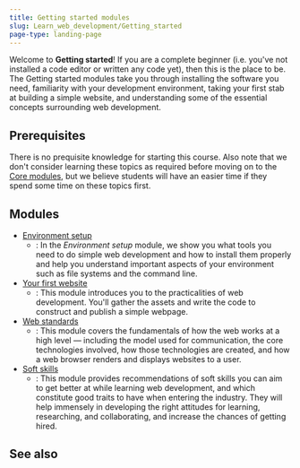 ```yaml
---
title: Getting started modules
slug: Learn_web_development/Getting_started
page-type: landing-page
---
```


<!-- {{LearnSidebar}} -->

Welcome to **Getting started**! If you are a complete beginner (i.e. you've not installed a code editor or written any code yet), then this is the place to be. The Getting started modules take you through installing the software you need, familiarity with your development environment, taking your first stab at building a simple website, and understanding some of the essential concepts surrounding web development.

## Prerequisites

There is no prequisite knowledge for starting this course. Also note that we don't consider learning these topics as required before moving on to the [Core modules](/en-US/docs/Learn_web_development/Core), but we believe students will have an easier time if they spend some time on these topics first.

## Modules

- [Environment setup](/en-US/docs/Learn_web_development/Getting_started/Environment_setup)
  - : In the _Environment setup_ module, we show you what tools you need to do simple web development and how to install them properly and help you understand important aspects of your environment such as file systems and the command line.
- [Your first website](/en-US/docs/Learn_web_development/Getting_started/Your_first_website)
  - : This module introduces you to the practicalities of web development. You'll gather the assets and write the code to construct and publish a simple webpage.
- [Web standards](/en-US/docs/Learn_web_development/Getting_started/Web_standards)
  - : This module covers the fundamentals of how the web works at a high level — including the model used for communication, the core technologies involved, how those technologies are created, and how a web browser renders and displays websites to a user.
- [Soft skills](/en-US/docs/Learn_web_development/Getting_started/Soft_skills)
  - : This module provides recommendations of soft skills you can aim to get better at while learning web development, and which constitute good traits to have when entering the industry. They will help immensely in developing the right attitudes for learning, researching, and collaborating, and increase the chances of getting hired.

## See also
